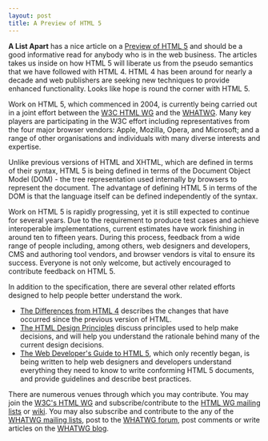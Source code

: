 ```yaml
---
layout: post
title: A Preview of HTML 5
---
```


<strong>A List Apart</strong> has a nice article on a <a href="http://www.alistapart.com/articles/previewofhtml5">Preview of HTML 5</a> and should be a good informative read for anybody who is in the web business. The articles takes us inside on how HTML 5 will liberate us from the pseudo semantics that we have followed with HTML 4. HTML 4 has been around for nearly a decade and web publishers are seeking new techniques to provide enhanced functionality. Looks like hope is round the corner with HTML 5.

Work on HTML 5, which commenced in 2004, is currently being carried out in a joint effort between the <a href="http://www.w3.org/html/">W3C HTML WG</a> and the <a href="http://www.whatwg.org/">WHATWG</a>. Many key players are participating in the W3C effort including representatives from the four major browser vendors: Apple, Mozilla, Opera, and Microsoft; and a range of other organisations and individuals with many diverse interests and expertise.

Unlike previous versions of HTML and XHTML, which are defined in terms of their syntax, HTML 5 is being defined in terms of the Document Object Model (DOM) - the tree representation used internally by browsers to represent the document. The advantage of defining HTML 5 in terms of the DOM is that the language itself can be defined independently of the syntax.

Work on HTML 5 is rapidly progressing, yet it is still expected to continue for several years. Due to the requirement to produce test cases and achieve interoperable implementations, current estimates have work finishing in around ten to fifteen years. During this process, feedback from a wide range of people including, among others, web designers and developers, CMS and authoring tool vendors, and browser vendors is vital to ensure its success. Everyone is not only welcome, but actively encouraged to contribute feedback on HTML 5.

In addition to the specification, there are several other related efforts designed to help people better understand the work.

- <a href="http://www.w3.org/html/wg/html5/diff/">The Differences from HTML 4</a> describes the changes that have occurred since the previous version of HTML.
- <a href="http://www.w3.org/TR/html-design-principles/">The HTML Design Principles</a> discuss principles used to help make decisions, and will help you understand the rationale behind many of the current design decisions.
- <a href="http://dev.w3.org/html5/html-author/">The Web Developer's Guide to HTML 5</a>, which only recently began, is being written to help web designers and developers understand everything they need to know to write conforming HTML 5 documents, and provide guidelines and describe best practices.

There are numerous venues through which you may contribute. You may join the <a href="http://www.w3.org/html/wg/">W3C's HTML WG</a> and subscribe/contribute to the <a href="http://lists.w3.org/Archives/Public/public-html/">HTML WG mailing lists</a> or <a href="http://esw.w3.org/topic/HTML/">wiki</a>. You may also subscribe and contribute to the any of the <a href="http://www.whatwg.org/mailing-list">WHATWG mailing lists</a>, post to the <a href="http://forums.whatwg.org/">WHATWG forum</a>, post comments or write articles on the <a href="http://blog.whatwg.org/">WHATWG blog</a>.